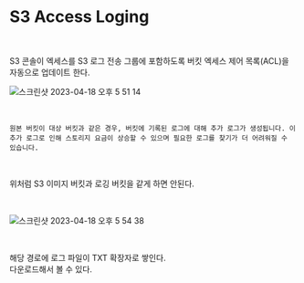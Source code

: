# S3 Access Loging

<br>

S3 콘솔이 엑세스를 S3 로그 전송 그룹에 포함하도록 버킷 엑세스 제어 목록(ACL)을 자동으로 업데이트 한다.  


![스크린샷 2023-04-18 오후 5 51 14](https://user-images.githubusercontent.com/81137234/232725921-4654ae3c-afc7-4419-9150-2721a8628fda.png)

<br>


```
원본 버킷이 대상 버킷과 같은 경우, 버킷에 기록된 로그에 대해 추가 로그가 생성됩니다. 이 추가 로그로 인해 스토리지 요금이 상승할 수 있으며 필요한 로그를 찾기가 더 어려워질 수 있습니다.
```

<br>

위처럼 S3 이미지 버킷과 로깅 버킷을 같게 하면 안된다.

<br>

![스크린샷 2023-04-18 오후 5 54 38](https://user-images.githubusercontent.com/81137234/232726175-1f615687-65e2-4577-9042-b3e2fc87a1d8.png)

<br>

해당 경로에 로그 파일이 TXT 확장자로 쌓인다.  
다운로드해서 볼 수 있다.

<br>
